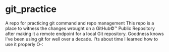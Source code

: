 # git_practice
A repo for practicing git command and repo management
This repo is a place to witness the changes wrought on
a GitHub&copy;&trade; Public Repository after making 
it a remote endpoint for a local Git repository.
Goodness knows I've been using git for well over a decade.
I'ts about time I learned how to use it properly O-:

